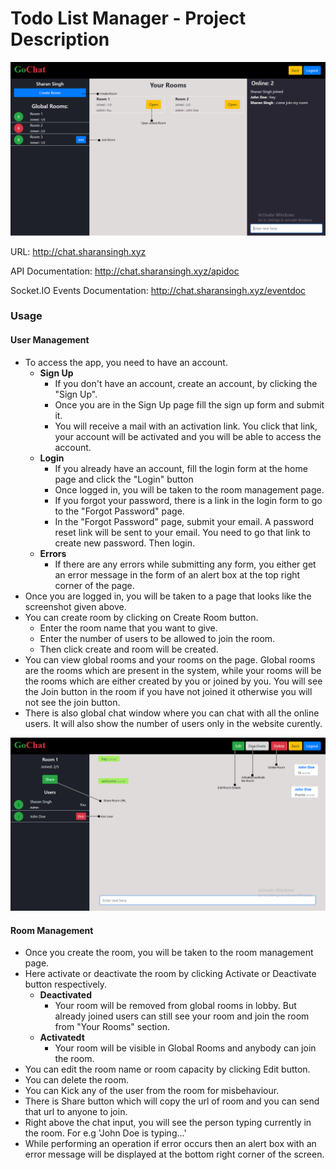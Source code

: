 # Todo List Manager - Project Description

![](../screenshots/home.png)

URL: http://chat.sharansingh.xyz

API Documentation: http://chat.sharansingh.xyz/apidoc

Socket.IO Events Documentation: http://chat.sharansingh.xyz/eventdoc

### Usage

#### User Management

- To access the app, you need to have an account.
  - **Sign Up**
    - If you don't have an account, create an account, by clicking the "Sign Up".
    - Once you are in the Sign Up page fill the sign up form and submit it.
    - You will receive a mail with an activation link. You click that link, your account will be activated and you will be able to access the account.
  - **Login**
    - If you already have an account, fill the login form at the home page and click the "Login" button
    - Once logged in, you will be taken to the room management page.
    - If you forgot your password, there is a link in the login form to go to the "Forgot Password" page.
    - In the "Forgot Password" page, submit your email. A password reset link will be sent to your email. You need to go that link to create new password. Then login.
  - **Errors**
    - If there are any errors while submitting any form, you either get an error message in the form of an alert box at the top right corner of the page.
- Once you are logged in, you will be taken to a page that looks like the screenshot given above.
- You can create room by clicking on Create Room button.
  - Enter the room name that you want to give.
  - Enter the number of users to be allowed to join the room.
  - Then click create and room will be created.
- You can view global rooms and your rooms on the page. Global rooms are the rooms which are present in the system, while your rooms will be the rooms which are either created by you or joined by you. You will see the Join button in the room if you have not joined it otherwise you will not see the join button.
- There is also global chat window where you can chat with all the online users. It will also show the number of users only in the website curently.

![](../screenshots/room.png)

#### Room Management

- Once you create the room, you will be taken to the room management page.
- Here activate or deactivate the room by clicking Activate or Deactivate button respectively.
  - **Deactivated**
    - Your room will be removed from global rooms in lobby. But already joined users can still see your room and join the room from "Your Rooms" section.
  - **Activatedt**
    - Your room will be visible in Global Rooms and anybody can join the room.
- You can edit the room name or room capacity by clicking Edit button.
- You can delete the room.
- You can Kick any of the user from the room for misbehaviour.
- There is Share button which will copy the url of room and you can send that url to anyone to join.
- Right above the chat input, you will see the person typing currently in the room. For e.g 'John Doe is typing...'
- While performing an operation if error occurs then an alert box with an error message will be displayed at the bottom right corner of the screen.